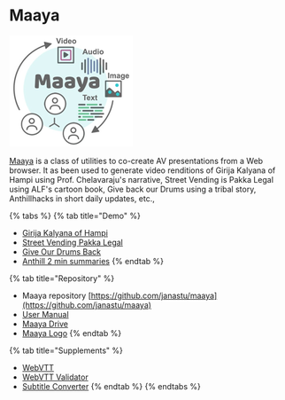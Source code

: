# Maaya

![](../.gitbook/assets/maaya%20%281%29.png)

[Maaya](https://github.com/janastu/maaya) is a class of utilities to co-create AV presentations from a Web browser. It as been used to generate video renditions of Girija Kalyana of Hampi using Prof. Chelavaraju's narrative, Street Vending is Pakka Legal using ALF's cartoon book, Give back our Drums using a tribal story, Anthillhacks in short daily updates, etc.,

{% tabs %}
{% tab title="Demo" %}
* [Girija Kalyana of Hampi](https://janastu.github.io/maaya/examples/gk-demo/)
* [Street Vending Pakka Legal](https://janastu.github.io/maaya/examples/street-vending-pakka-legal/)
* [Give Our Drums Back](https://janastu.github.io/maaya/examples/give-our-drums-back/)
* [Anthill 2 min summaries](https://janastu.github.io/maaya/examples/)
{% endtab %}

{% tab title="Repository" %}
* Maaya repository [https://github.com/janastu/maaya](https://github.com/janastu/maaya)
* [User Manual](https://docs.google.com/document/d/1oZpgn7TliZB8iCEHoxLAct8ijqQ_v3LxTIdOr8AYi_Y/edit)
* [Maaya Drive](https://drive.google.com/drive/folders/1_XoxKrUiosYSmdtB9lHv2EwecdzU9heS?usp=sharing)
* [Maaya Logo](https://drive.google.com/open?id=12K3Dc_rVsTY-PnUAYttQj4NNV0YD4dFz)
{% endtab %}

{% tab title="Supplements" %}
* [WebVTT](https://developer.mozilla.org/en-US/docs/Web/API/WebVTT_API)
* [WebVTT Validator](https://quuz.org/webvtt/%20)
* [Subtitle Converter](https://gotranscript.com/subtitle-converter)
{% endtab %}
{% endtabs %}

